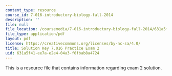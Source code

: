 ```yaml
---
content_type: resource
course_id: 7-016-introductory-biology-fall-2014
description: ''
file: null
file_location: /coursemedia/7-016-introductory-biology-fall-2014/631a5f41ee7ae2e404a3f0fbab8a4724_MIT7_016F14_Prac_Exam_2Sol.pdf
file_type: application/pdf
layout: pdf
license: https://creativecommons.org/licenses/by-nc-sa/4.0/
title: Solution Key 7.016 Practice Exam 2
uid: 631a5f41-ee7a-e2e4-04a3-f0fbab8a4724
---
```

This is a resource file that contains information regarding exam 2 solution.